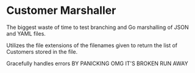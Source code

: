 # Customer Marshaller

The biggest waste of time to test branching and Go marshalling of JSON and YAML files. 

Utilizes the file extensions of the filenames given to return the list of Customers stored in the file. 

Gracefully handles errors BY PANICKING OMG IT'S BROKEN RUN AWAY
